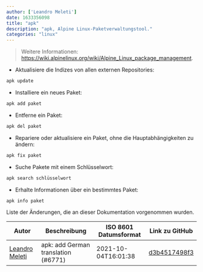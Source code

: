 ```yaml
---
author: ['Leandro Meleti']
date: 1633356098
title: "apk"
description: "apk, Alpine Linux-Paketverwaltungstool."
categories: "linux"
---
```

> Weitere Informationen: <https://wiki.alpinelinux.org/wiki/Alpine_Linux_package_management>.

- Aktualisiere die Indizes von allen externen Repositories:

```bash
apk update
```

- Installiere ein neues Paket:

```bash
apk add paket
```

- Entferne ein Paket:

```bash
apk del paket
```

- Repariere oder aktualisiere ein Paket, ohne die Hauptabhängigkeiten zu ändern:

```bash
apk fix paket
```

- Suche Pakete mit einem Schlüsselwort:

```bash
apk search schlüsselwort
```

- Erhalte Informationen über ein bestimmtes Paket:

```bash
apk info paket
```
Liste der Änderungen, die an dieser Dokumentation vorgenommen wurden.


Autor | Beschreibung | ISO 8601 Datumsformat | Link zu GitHub
------|-----|-----|-----
[Leandro Meleti](mailto:leandromeleti97@hotmail.com) | apk: add German translation (#6771) | 2021-10-04T16:01:38 | [d3b4517498f3](https://github.com/tldr-pages/tldr/commit/d3b4517498f328f9b99a0c02bf5f9453bae3092b)

